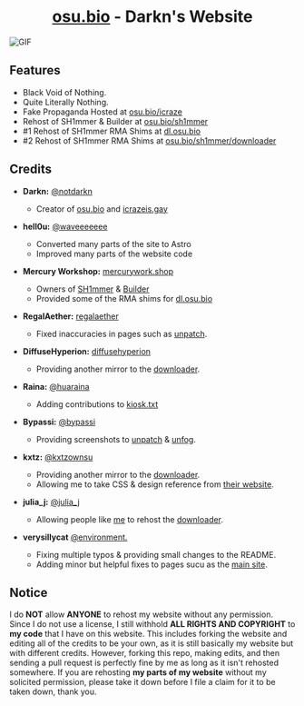 <h1 align="center"><a href="https://osu.bio">osu.bio</a> - Darkn's Website</h1>

![GIF](https://github.com/NotDarkn/website/assets/73033672/4edfb3fe-c1dd-4a47-bba0-a52ad9cc7ddc)

<h2>Features</h2>
<ul>
  <li>Black Void of Nothing.</li>
  <li>Quite Literally Nothing.</li>
  <li>Fake Propaganda Hosted at <a href="https://osu.bio/icraze">osu.bio/icraze</a></li>
  <li>Rehost of SH1mmer & Builder at <a href="https://osu.bio/sh1mmer">osu.bio/sh1mmer</a></li>
  <li>#1 Rehost of SH1mmer RMA Shims at <a href="https://dl.osu.bio">dl.osu.bio</a></li>
  <li>#2 Rehost of SH1mmer RMA Shims at <a href="https://osu.bio/sh1mmer/downloader">osu.bio/sh1mmer/downloader</a></li>
</ul>

## Credits

- **Darkn:** [@notdarkn](https://discord.com/users/829745505784692776)

  - Creator of [osu.bio](https://osu.bio) and [icrazeis.gay](https://icrazeis.gay)

- **hell0u:** [@waveeeeeee](https://discord.com/users/836279485984538634)

  - Converted many parts of the site to Astro
  - Improved many parts of the website code

- **Mercury Workshop:** [mercurywork.shop](https://mercurywork.shop)

  - Owners of [SH1mmer](https://sh1mmer.me) & [Builder](https://sh1mmer.me/builder)
  - Provided some of the RMA shims for [dl.osu.bio](https://dl.osu.bio)
  
- **RegalAether:** [regalaether](https://github.com/RegalAether)

  - Fixed inaccuracies in pages such as [unpatch](https://osu.bio/sh1mmer/unpatch).

- **DiffuseHyperion:**  [diffusehyperion](https://github.com/DiffuseHyperion)

  - Providing another mirror to the [downloader](https://osu.bio/sh1mmer/downloader).

- **Raina:** [@huaraina](https://discord.com/users/716417518197014538)

   - Adding contributions to [kiosk.txt](https://osu.bio/sh1mmer/kiosk.txt)

- **Bypassi:** [@bypassi](https://discord.com/users/904829646145720340)

   - Providing screenshots to [unpatch](https://osu.bio/sh1mmer/unpatch) & [unfog](https://osu.bio/sh1mmer/unfog).

- **kxtz:** [@kxtzownsu](https://discord.com/952792525637312552)
  
   - Providing another mirror to the [downloader](https://osu.bio/sh1mmer/downloader).
   - Allowing me to take CSS & design reference from [their website](https://kxtz.femboy.vip).
 
- **julia_j:** [@julia_j](https://discord.com/users/1039648022084202516)
  
   - Allowing people like [me](https://discord.com/users/829745505784692776) to rehost the [downloader](https://osu.bio/sh1mmer/downloader).

- **verysillycat** [@environment.](https://discord.com/users/825069530376044594)

   - Fixing multiple typos & providing small changes to the README.
   - Adding minor but helpful fixes to pages sucu as the [main site](https://osu.bio/index).
 
## Notice

I do **NOT** allow **ANYONE** to rehost my website without any permission. Since I do not use a license, I still withhold **ALL RIGHTS AND COPYRIGHT** to **my code** that I have on this website. This includes forking the website and editing all of the credits to be your own, as it is still basically my website but with different credits. However, forking this repo, making edits, and then sending a pull request is perfectly fine by me as long as it isn't rehosted somewhere. If you are rehosting **my parts of my website** without my solicited permission, please take it down before I file a claim for it to be taken down, thank you.
